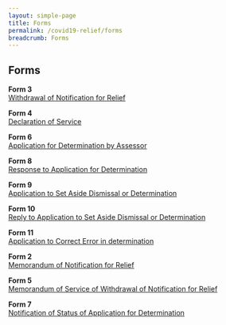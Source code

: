 ```yaml
---
layout: simple-page
title: Forms
permalink: /covid19-relief/forms
breadcrumb: Forms
---
```


Forms
---

**Form 3**<br>
[Withdrawal of Notification for Relief](/files/covid19-forms/form-3.docx)

**Form 4**<br>
[Declaration of Service](/files/covid19-forms/form-4.docx)
 
**Form 6**<br>
[Application for Determination by Assessor](/files/covid19-forms/form-6.docx)
 
**Form 8**<br>
[Response to Application for Determination](/files/covid19-forms/form-8.docx)
 
**Form 9**<br>
[Application to Set Aside Dismissal or Determination](/files/covid19-forms/form-9.docx)

**Form 10**<br>
[Reply to Application to Set Aside Dismissal or Determination](/files/covid19-forms/form-10.docx)
 
**Form 11**<br>
[Application to Correct Error in determination](/files/covid19-forms/form-11.docx)
 
**Form 2**<br>
[Memorandum of Notification for Relief](/files/covid19-forms/form-2.docx)

**Form 5**<br>
[Memorandum of Service of Withdrawal of Notification for Relief](/files/covid19-forms/form-5.docx)

**Form 7**<br>
[Notification of Status of Application for Determination](/files/covid19-forms/form-7.docx)

